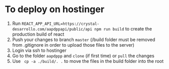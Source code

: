 # To deploy on hostinger

1. Run
   `REACT_APP_API_URL=https://crystal-desarrollo.com/aapdppapi/public/api npm run build`
   to create the production build of react
1. Push your changes to branch `master` (/build folder must be removed from
   .gitignore in order to upload those files to the server)
1. Login via ssh to hostinger
1. Go to the folder `aapdppp` and `clone` (if first time) or `pull` the changes
1. Use ` cp -a ./build/. .` to move the files in the build folder into the root
